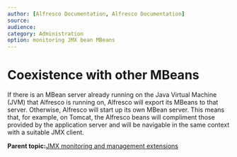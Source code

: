 ```yaml
---
author: [Alfresco Documentation, Alfresco Documentation]
source: 
audience: 
category: Administration
option: monitoring JMX bean MBeans
---
```


# Coexistence with other MBeans

If there is an MBean server already running on the Java Virtual Machine \(JVM\) that Alfresco is running on, Alfresco will export its MBeans to that server. Otherwise, Alfresco will start up its own MBean server. This means that, for example, on Tomcat, the Alfresco beans will compliment those provided by the application server and will be navigable in the same context with a suitable JMX client.

**Parent topic:**[JMX monitoring and management extensions](../concepts/jmx-enhance.md)

